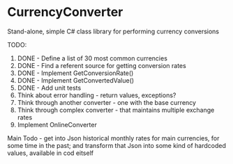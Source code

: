 # CurrencyConverter
Stand-alone, simple C# class library for performing currency conversions

TODO:

1. DONE - Define a list of 30 most common currencies
3. DONE - Find a referent source for getting conversion rates
3. DONE - Implement GetConversionRate()
4. DONE - Implement GetConvertedValue()
5. DONE - Add unit tests
6. Think about error handling - return values, exceptions?
7. Think through another converter - one with the base currency
8. Think through complex converter - that maintains multiple exchange rates
9. Implement OnlineConverter

Main Todo - get into Json historical monthly rates for main currencies, for some time in the past; and transform that Json into some kind of hardcoded values, available in cod eitself 
